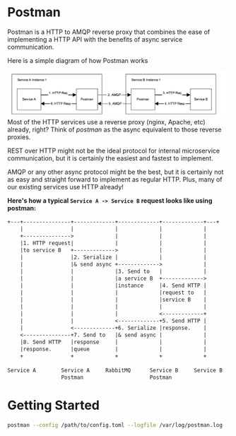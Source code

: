 # Postman

Postman is a HTTP to AMQP reverse proxy that combines the ease of
implementing a HTTP API with the benefits of async service communication.

Here is a simple diagram of how Postman works

<img src="./assets/process1.png" align="left" alt="process" />

Most of the HTTP services use a reverse proxy (nginx, Apache, etc) already, right?
Think of *postman* as the async equivalent to those reverse proxies.

REST over HTTP might not be the ideal protocol for internal microservice
communication, but it is certainly the easiest and fastest to implement.

AMQP or any other async protocol might be the best, but it is certainly
not as easy and straight forward to implement as regular HTTP. Plus, many
of our existing services use HTTP already!

**Here's how a typical `Service A -> Service B` request looks like using postman:**

```
+---+---------------+-------------+-------------+-------------+---+
    |               |             |             |             |
    +--------------->             |             |             |
    |1. HTTP request|             |             |             |
    |to service B   +------------->             |             |
    |               |2. Serialize |             |             |
    |               |& send async +------------->             |
    |               |             |3. Send to   |             |
    |               |             |a service B  +------------->
    |               |             |instance     |4. Send HTTP |
    |               |             |             |request to   |
    |               |             |             |service B    |
    |               |             |             |             |
    |               |             |             <-------------+
    |               |             <-------------+5. Send HTTP |
    |               <-------------+6. Serialize |response.    |
    <---------------+7. Send to   |& send async |             |
    |8. Send HTTP   |response     |             |             |
    |response.      |queue        |             |             |
    +               +             +             +             +

Service A        Service A     RabbitMQ      Service B     Service B
                 Postman                     Postman
```

# Getting Started

```bash
postman --config /path/to/config.toml --logfile /var/log/postman.log
```

